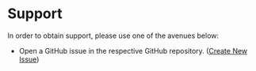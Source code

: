 # Support

In order to obtain support, please use one of the avenues below:

* Open a GitHub issue in the respective GitHub repository. 
([Create New Issue](https://github.com/jhthorp/FreeBSD-Scripts/issues/new/choose))
